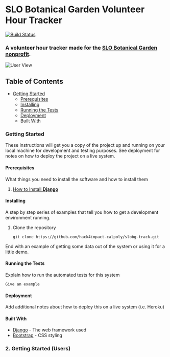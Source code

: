 # SLO Botanical Garden Volunteer Hour Tracker
[![Build Status](https://travis-ci.com/hack4impact-calpoly/slobg-track.svg?branch=master)](https://travis-ci.com/hack4impact-calpoly/slobg-track)
### A volunteer hour tracker made for the <a href="https://www.slobg.org/" target="_blank">SLO Botanical Garden nonprofit</a>.

![User View]()

## Table of Contents
- [Getting Started](#1-getting-started-developers)
  - [Prerequisites](#prerequisites)
  - [Installing](#installing)
  - [Running the Tests](#running-the-tests)
  - [Deployment](#deployment)
  - [Built With](#built-with)

### Getting Started
These instructions will get you a copy of the project up and running on your local machine for development and testing purposes. See deployment for notes on how to deploy the project on a live system.

#### Prerequisites
What things you need to install the software and how to install them
1. [How to Install **Django**](https://docs.djangoproject.com/en/3.0/topics/install/)

#### Installing
A step by step series of examples that tell you how to get a development environment running.
1. Clone the repository

    ``` git clone https://github.com/hack4impact-calpoly/slobg-track.git ```

End with an example of getting some data out of the system or using it for a little demo.

#### Running the Tests
Explain how to run the automated tests for this system

``` Give an example ```

#### Deployment
Add additional notes about how to deploy this on a live system (i.e. Heroku)

#### Built With
* [Django](https://www.djangoproject.com/) - The web framework used
* [Bootstrap](https://getbootstrap.com/) - CSS styling

### 2. Getting Started (Users)
